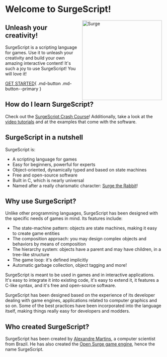 Welcome to SurgeScript!
=======================

<img src="img/surge.png" alt="Surge" align="right" width="256">

Unleash your creativity!
------------------------

SurgeScript is a scripting language for games. Use it to unleash your creativity and build your own amazing interactive content! It's such a joy to use SurgeScript! You will love it!

[GET STARTED](/download){ .md-button .md-button--primary }

How do I learn SurgeScript?
---------------------------

Check out the [SurgeScript Crash Course](/tutorials/hello)! Additionally, take a look at the [video tutorials](https://youtube.com/alemart88) and at the examples that come with the software.

SurgeScript in a nutshell
-------------------------

SurgeScript is:

* A scripting language for games
* Easy for beginners, powerful for experts
* Object-oriented, dynamically typed and based on state machines
* Free and open-source software
* Built in C, which is nearly universal
* Named after a really charismatic character: [Surge the Rabbit](http://opensurge2d.org)!

Why use SurgeScript?
--------------------

Unlike other programming languages, SurgeScript has been designed with the specific needs of games in mind. Its features include:

- The state-machine pattern: objects are state machines, making it easy to create game entities
- The composition approach: you may design complex objects and behaviors by means of composition
- The hierarchy system: objects have a parent and may have children, in a tree-like structure
- The game loop: it's defined implicitly
- Automatic garbage collection, object tagging and more!

SurgeScript is meant to be used in games and in interactive applications. It's easy to integrate it into existing code, it's easy to extend it, it features a C-like syntax, and it's free and open-source software.

SurgeScript has been designed based on the experience of its developer dealing with game engines, applications related to computer graphics and so on. Some of the best practices have been incorporated into the language itself, making things really easy for developers and modders.

Who created SurgeScript?
------------------------

SurgeScript has been created by [Alexandre Martins](https://github.com/alemart), a computer scientist from Brazil. He has also created the [Open Surge game engine](http://opensurge2d.org), hence the name SurgeScript.
